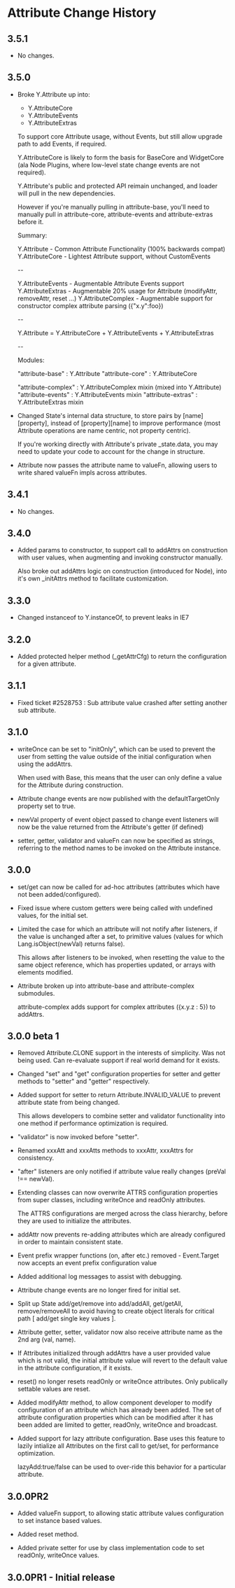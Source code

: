 Attribute Change History
========================

3.5.1
-----

  * No changes.

3.5.0
-----

  * Broke Y.Attribute up into:

    - Y.AttributeCore
    - Y.AttributeEvents
    - Y.AttributeExtras

    To support core Attribute usage, without Events, but still allow upgrade 
    path to add Events, if required.

    Y.AttributeCore is likely to form the basis for BaseCore and WidgetCore 
    (ala Node Plugins, where low-level state change events are not required). 

    Y.Attribute's public and protected API reimain unchanged, and loader will
    pull in the new dependencies.

    However if you're manually pulling in attribute-base, you'll need to 
    manually pull in attribute-core, attribute-events and attribute-extras 
    before it.

    Summary:

    Y.Attribute     - Common Attribute Functionality (100% backwards compat)
    Y.AttributeCore - Lightest Attribute support, without CustomEvents

    --

    Y.AttributeEvents - Augmentable Attribute Events support
    Y.AttributeExtras - Augmentable 20% usage for Attribute (modifyAttr, removeAttr, reset ...)
    Y.AttributeComplex - Augmentable support for constructor complex attribute parsing ({"x.y":foo})

    --

    Y.Attribute = Y.AttributeCore + Y.AttributeEvents + Y.AttributeExtras

    --

    Modules:

    "attribute-base" : Y.Attribute
    "attribute-core" : Y.AttributeCore

    "attribute-complex" : Y.AttributeComplex mixin (mixed into Y.Attribute)
    "attribute-events" : Y.AttributeEvents mixin
    "attribute-extras" : Y.AttributeExtras mixin

  * Changed State's internal data structure, to store pairs by 
    [name][property], instead of [property][name] to improve performance
    (most Attribute operations are name centric, not property centric).

    If you're working directly with Attribute's private _state.data, you
    may need to update your code to account for the change in structure. 

  * Attribute now passes the attribute name to valueFn, allowing users to
    write shared valueFn impls across attributes.

3.4.1
-----

  * No changes.

3.4.0
-----

  * Added params to constructor, to support call to addAttrs on construction
    with user values, when augmenting and invoking constructor manually.
  
    Also broke out addAttrs logic on construction (introduced for Node),
    into it's own _initAttrs method to facilitate customization.

3.3.0
-----

  * Changed instanceof to Y.instanceOf, to prevent leaks in IE7

3.2.0
-----

  * Added protected helper method (_getAttrCfg) to return the configuration
    for a given attribute. 

3.1.1
-----

  * Fixed ticket #2528753 : Sub attribute value crashed after setting another 
    sub attribute. 

3.1.0
-----

  * writeOnce can be set to "initOnly", which can be used 
    to prevent the user from setting the value outside of the initial
    configuration when using the addAttrs. 

    When used with Base, this means that the user can only define a 
    value for the Attribute during construction.

  * Attribute change events are now published with the defaultTargetOnly 
    property set to true.

  * newVal property of event object passed to change event listeners will 
    now be the value returned from the Attribute's getter (if defined)

  * setter, getter, validator and valueFn can now be specified as 
    strings, referring to the method names to be invoked on the Attribute
    instance.

3.0.0
-----

  * set/get can now be called for ad-hoc attributes (attributes which 
    have not been added/configured).

  * Fixed issue where custom getters were being called with undefined values,
    for the initial set.

  * Limited the case for which an attribute will not notify after listeners, 
    if the value is unchanged after a set, to primitive values (values for 
    which Lang.isObject(newVal) returns false).

    This allows after listeners to be invoked, when resetting the value to 
    the same object reference, which has properties updated, or arrays with
    elements modified. 

  * Attribute broken up into attribute-base and attribute-complex submodules.

    attribute-complex adds support for complex attributes ({x.y.z : 5}) to
    addAttrs. 

3.0.0 beta 1
------------

  * Removed Attribute.CLONE support in the interests of simplicity.
    Was not being used. Can re-evaluate support if real world demand 
    for it exists. 

  * Changed "set" and "get" configuration properties for setter and 
    getter methods to "setter" and "getter" respectively.

  * Added support for setter to return Attribute.INVALID_VALUE
    to prevent attribute state from being changed. 

    This allows developers to combine setter and validator 
    functionality into one method if performance optimization 
    is required.

  * "validator" is now invoked before "setter".

  * Renamed xxxAtt and xxxAtts methods to xxxAttr, xxxAttrs for
    consistency.

  * "after" listeners are only notified if attribute value really
    changes (preVal !== newVal).

  * Extending classes can now overwrite ATTRS configuration properties 
    from super classes, including writeOnce and readOnly attributes.

    The ATTRS configurations are merged across the class hierarchy,
    before they are used to initialize the attributes.

  * addAttr now prevents re-adding attributes which are already 
    configured in order to maintain consistent state.

  * Event prefix wrapper functions (on, after etc.) removed - 
    Event.Target now accepts an event prefix configuration value
  
  * Added additional log messages to assist with debugging.

  * Attribute change events are no longer fired for initial set.

  * Split up State add/get/remove into add/addAll, get/getAll, 
    remove/removeAll to avoid having to create object literals for 
    critical path [ add/get single key values ].

  * Attribute getter, setter, validator now also receive attribute name 
    as the 2nd arg (val, name).

  * If Attributes initialized through addAttrs have a user provided value 
    which is not valid, the initial attribute value will revert to the 
    default value in the attribute configuration, if it exists.

  * reset() no longer resets readOnly or writeOnce attributes. Only 
    publically settable values are reset.

  * Added modifyAttr method, to allow component developer to modify 
    configuration of an attribute which has already been added. The set of 
    attribute configuration properties which can be modified after it 
    has been added are limited to getter, readOnly, writeOnce and broadcast.

  * Added support for lazy attribute configuration. Base uses this feature 
    to lazily intialize all Attributes on the first call to get/set, for 
    performance optimization. 

    lazyAdd:true/false can be used to over-ride this behavior for a 
    particular attribute. 

3.0.0PR2
--------

  * Added valueFn support, to allowing static 
    attribute values configuration to set instance
    based values.
  
  * Added reset method.

  * Added private setter for use by class implementation
    code to set readOnly, writeOnce values.

3.0.0PR1 - Initial release
--------------------------
